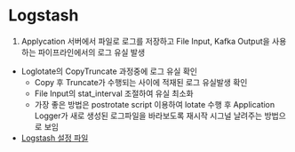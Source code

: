 # Logstash
1. Applycation 서버에서 파일로 로그를 저장하고 File Input, Kafka Output을 사용하는 파이프라인에서의 로그 유실 발생
- Loglotate의 CopyTruncate 과정중에 로그 유실 확인
    - Copy 후 Truncate가 수행되는 사이에 적재된 로그 유실발생 확인
    - File Input의 stat_interval 조절하여 유실 최소화
    - 가장 좋은 방법은 postrotate script 이용하여 lotate 수행 후 Application Logger가 새로 생성된 로그파일을 바라보도록 재시작 시그널 날려주는 방법으로 보임
- [Logstash 설정 파일](https://github.com/hoseong0422/elk/logstash/file_to_kafka.conf)